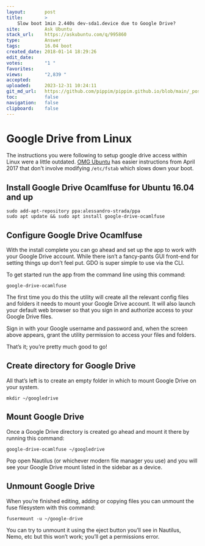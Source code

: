 ```yaml
---
layout:       post
title:        >
    Slow boot 1min 2.440s dev-sda1.device due to Google Drive?
site:         Ask Ubuntu
stack_url:    https://askubuntu.com/q/995860
type:         Answer
tags:         16.04 boot
created_date: 2018-01-14 18:29:26
edit_date:    
votes:        "1 "
favorites:    
views:        "2,839 "
accepted:     
uploaded:     2023-12-31 10:24:11
git_md_url:   https://github.com/pippim/pippim.github.io/blob/main/_posts/2018/2018-01-14-Slow-boot-1min-2.440s-dev-sda1.device-due-to-Google-Drive_.md
toc:          false
navigation:   false
clipboard:    false
---
```


# Google Drive from Linux

The instructions you were following to setup google drive access within Linux were a little outdated. [OMG Ubuntu][1] has easier instructions from April 2017 that don't involve modifying `/etc/fstab` which slows down your boot.

## Install Google Drive Ocamlfuse for Ubuntu 16.04 and up

``` 
sudo add-apt-repository ppa:alessandro-strada/ppa
sudo apt update && sudo apt install google-drive-ocamlfuse
```

## Configure Google Drive Ocamlfuse

With the install complete you can go ahead and set up the app to work with your Google Drive account. While there isn’t a fancy-pants GUI front-end for setting things up don’t feel put. GDO is super simple to use via the CLI.

To get started run the app from the command line using this command:

``` 
google-drive-ocamlfuse
```

The first time you do this the utility will create all the relevant config files and folders it needs to mount your Google Drive account. It will also launch your default web browser so that you sign in and authorize access to your Google Drive files.

Sign in with your Google username and password and, when the screen above appears, grant the utility permission to access your files and folders.

That’s it; you’re pretty much good to go!

## Create directory for Google Drive

All that’s left is to create an empty folder in which to mount Google Drive on your system.

``` 
mkdir ~/googledrive
```

## Mount Google Drive

Once a Google Drive directory is created go ahead and mount it there by running this command:

``` 
google-drive-ocamlfuse ~/googledrive
```

Pop open Nautilus (or whichever modern file manager you use) and you will see your Google Drive mount listed in the sidebar as a device.

## Unmount Google Drive

When you’re finished editing, adding or copying files you can unmount the fuse filesystem with this command:

``` 
fusermount -u ~/google-drive
```

You can try to unmount it using the eject button you’ll see in Nautilus, Nemo, etc but this won’t work; you’ll get a permissions error.

  [1]: http://www.omgubuntu.co.uk/2017/04/mount-google-drive-ocamlfuse-linux
